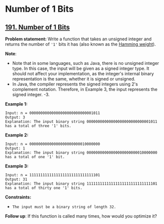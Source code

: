 # Number of 1 Bits

## [191. Number of 1 Bits](https://leetcode.com/problems/number-of-1-bits/)

**Problem statement:**
Write a function that takes an unsigned integer and returns the number of `'1'` bits it has (also known as the [Hamming weight](https://en.wikipedia.org/wiki/Hamming_weight)).

**Note**:

* Note that in some languages, such as Java, there is no unsigned integer type. In this case, the input will be given as a signed integer type. It should not affect your implementation, as the integer's internal binary representation is the same, whether it is signed or unsigned.
* In Java, the compiler represents the signed integers using 2's complement notation. Therefore, in Example 3, the input represents the signed integer. -3.

**Example 1:**

```
Input: n = 00000000000000000000000000001011
Output: 3
Explanation: The input binary string 00000000000000000000000000001011 has a total of three '1' bits.
```

**Example 2:**

```
Input: n = 00000000000000000000000010000000
Output: 1
Explanation: The input binary string 00000000000000000000000010000000 has a total of one '1' bit.
```

**Example 3:**

```
Input: n = 11111111111111111111111111111101
Output: 31
Explanation: The input binary string 11111111111111111111111111111101 has a total of thirty one '1' bits.
```

**Constraints:**

* `The input must be a binary string of length 32.`

**Follow up**: If this function is called many times, how would you optimize it?
